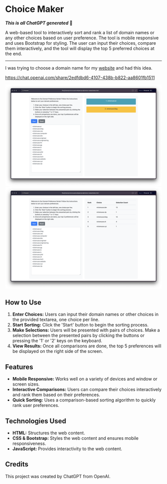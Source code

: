 # Choice Maker

***This is all ChatGPT generated*** 🤖

A web-based tool to interactively sort and rank a list of domain names or any other choices based on user preference. The tool is mobile responsive and uses Bootstrap for styling. The user can input their choices, compare them interactively, and the tool will display the top 5 preferred choices at the end.

---

I was trying to choose a domain name for my [website](https://victorouse.github.io) and had this idea.

https://chat.openai.com/share/2edfdbd6-4107-438b-b822-aa8601fb1511

![make your choices](./choose.png)
![results](./results.png)


## How to Use

1. **Enter Choices:** Users can input their domain names or other choices in the provided textarea, one choice per line.
2. **Start Sorting:** Click the 'Start' button to begin the sorting process.
3. **Make Selections:** Users will be presented with pairs of choices. Make a selection between the presented pairs by clicking the buttons or pressing the '1' or '2' keys on the keyboard.
4. **View Results:** Once all comparisons are done, the top 5 preferences will be displayed on the right side of the screen.

## Features

- **Mobile Responsive:** Works well on a variety of devices and window or screen sizes.
- **Interactive Comparisons:** Users can compare their choices interactively and rank them based on their preferences.
- **Quick Sorting:** Uses a comparison-based sorting algorithm to quickly rank user preferences.

## Technologies Used

- **HTML:** Structures the web content.
- **CSS & Bootstrap:** Styles the web content and ensures mobile responsiveness.
- **JavaScript:** Provides interactivity to the web content.

## Credits

This project was created by ChatGPT from OpenAI.
